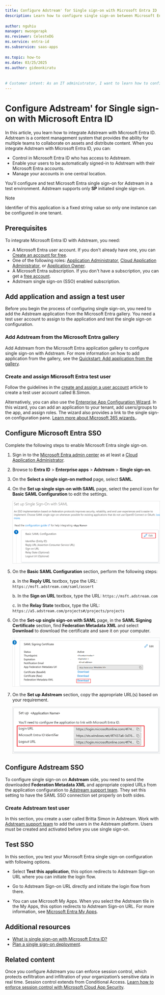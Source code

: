 ```yaml
---
title: Configure Adstream' for Single sign-on with Microsoft Entra ID
description: Learn how to configure single sign-on between Microsoft Entra ID and Adstream.

author: nguhiu
manager: mwongerapk
ms.reviewer: CelesteDG
ms.service: entra-id
ms.subservice: saas-apps

ms.topic: how-to
ms.date: 03/25/2025
ms.author: gideonkiratu


# Customer intent: As an IT administrator, I want to learn how to configure single sign-on between Microsoft Entra ID and Adstream so that I can control who has access to Adstream, enable automatic sign-in with Microsoft Entra accounts, and manage my accounts in one central location.
---
```


# Configure Adstream' for Single sign-on with Microsoft Entra ID

In this article, you learn how to integrate Adstream with Microsoft Entra ID. Adstream is a content management system that provides the ability for multiple teams to collaborate on assets and distribute content. When you integrate Adstream with Microsoft Entra ID, you can:

* Control in Microsoft Entra ID who has access to Adstream.
* Enable your users to be automatically signed-in to Adstream with their Microsoft Entra accounts.
* Manage your accounts in one central location.

You'll configure and test Microsoft Entra single sign-on for Adstream in a test environment. Adstream supports only **SP** initiated single sign-on.

> [!NOTE]
> Identifier of this application is a fixed string value so only one instance can be configured in one tenant.

## Prerequisites

To integrate Microsoft Entra ID with Adstream, you need:

* A Microsoft Entra user account. If you don't already have one, you can [Create an account for free](https://azure.microsoft.com/free/?WT.mc_id=A261C142F).
* One of the following roles: [Application Administrator](/entra/identity/role-based-access-control/permissions-reference#application-administrator), [Cloud Application Administrator](/entra/identity/role-based-access-control/permissions-reference#cloud-application-administrator), or [Application Owner](/entra/fundamentals/users-default-permissions#owned-enterprise-applications).
* A Microsoft Entra subscription. If you don't have a subscription, you can get a [free account](https://azure.microsoft.com/free/).
* Adstream single sign-on (SSO) enabled subscription.

## Add application and assign a test user

Before you begin the process of configuring single sign-on, you need to add the Adstream application from the Microsoft Entra gallery. You need a test user account to assign to the application and test the single sign-on configuration.

<a name='add-adstream-from-the-azure-ad-gallery'></a>

### Add Adstream from the Microsoft Entra gallery

Add Adstream from the Microsoft Entra application gallery to configure single sign-on with Adstream. For more information on how to add application from the gallery, see the [Quickstart: Add application from the gallery](~/identity/enterprise-apps/add-application-portal.md).

<a name='create-and-assign-azure-ad-test-user'></a>

### Create and assign Microsoft Entra test user

Follow the guidelines in the [create and assign a user account](~/identity/enterprise-apps/add-application-portal-assign-users.md) article to create a test user account called B.Simon.

Alternatively, you can also use the [Enterprise App Configuration Wizard](https://portal.office.com/AdminPortal/home?Q=Docs#/azureadappintegration). In this wizard, you can add an application to your tenant, add users/groups to the app, and assign roles. The wizard also provides a link to the single sign-on configuration pane. [Learn more about Microsoft 365 wizards.](/microsoft-365/admin/misc/azure-ad-setup-guides). 

<a name='configure-azure-ad-sso'></a>

## Configure Microsoft Entra SSO

Complete the following steps to enable Microsoft Entra single sign-on.

1. Sign in to the [Microsoft Entra admin center](https://entra.microsoft.com) as at least a [Cloud Application Administrator](~/identity/role-based-access-control/permissions-reference.md#cloud-application-administrator).
1. Browse to **Entra ID** > **Enterprise apps** > **Adstream** > **Single sign-on**.
1. On the **Select a single sign-on method** page, select **SAML**.
1. On the **Set up single sign-on with SAML** page, select the pencil icon for **Basic SAML Configuration** to edit the settings.

   ![Screenshot shows to edit Basic SAML Configuration.](common/edit-urls.png "Basic Configuration")

1. On the **Basic SAML Configuration** section, perform the following steps:

    a. In the **Reply URL** textbox, type the URL:
    `https://msft.adstream.com/saml/assert`

    b. In the **Sign on URL** textbox, type the URL:
    `https://msft.adstream.com`

    c. In the **Relay State** textbox, type the URL:
    `https://a5.adstream.com/projects#/projects/projects`

1. On the **Set-up single sign-on with SAML** page, in the **SAML Signing Certificate** section,  find **Federation Metadata XML** and select **Download** to download the certificate and save it on your computer.

    ![Screenshot shows the Certificate download link.](common/metadataxml.png "Certificate")

1. On the **Set up Adstream** section, copy the appropriate URL(s) based on your requirement.

	![Screenshot shows to copy configuration appropriate U R L.](common/copy-configuration-urls.png "Metadata")

## Configure Adstream SSO

To configure single sign-on on **Adstream** side, you need to send the downloaded **Federation Metadata XML** and appropriate copied URLs from the application configuration to [Adstream support team](mailto:support@adstream.com). They set this setting to have the SAML SSO connection set properly on both sides.

### Create Adstream test user

In this section, you create a user called Britta Simon in Adstream. Work with [Adstream support team](mailto:support@adstream.com) to add the users in the Adstream platform. Users must be created and activated before you use single sign-on.

## Test SSO 

In this section, you test your Microsoft Entra single sign-on configuration with following options. 

* Select **Test this application**, this option redirects to Adstream Sign-on URL where you can initiate the login flow. 

* Go to Adstream Sign-on URL directly and initiate the login flow from there.

* You can use Microsoft My Apps. When you select the Adstream tile in the My Apps, this option redirects to Adstream Sign-on URL. For more information, see [Microsoft Entra My Apps](/azure/active-directory/manage-apps/end-user-experiences#azure-ad-my-apps).

## Additional resources

* [What is single sign-on with Microsoft Entra ID?](~/identity/enterprise-apps/what-is-single-sign-on.md)
* [Plan a single sign-on deployment](~/identity/enterprise-apps/plan-sso-deployment.md).

## Related content

Once you configure Adstream you can enforce session control, which protects exfiltration and infiltration of your organization’s sensitive data in real time. Session control extends from Conditional Access. [Learn how to enforce session control with Microsoft Cloud App Security](/cloud-app-security/proxy-deployment-aad).
